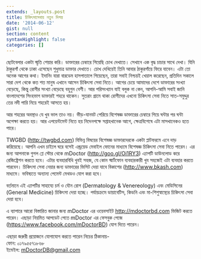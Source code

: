 ```yaml
---
extends: _layouts.post
title: চিকিৎসাসেবায় নতুন দিগন্ত
date: '2014-06-12'
gist: null
section: content
syntaxHighlight: false
categories: []
---
```


ছোটবেলার একটা স্মৃতি শেয়ার করি। ডাক্তারের চেম্বারে গিয়েছি চোখ দেখাতে। সেখানে এক বৃদ্ধ চাচার সাথে দেখা। যিনি ঠাকুরগাঁ থেকে ঢাকা এসেছেন শুধুমাত্র ডাক্তার দেখাতে। চোখ দেখিয়েই তিনি আবার ঠাকুরগাঁয়ে ফিরে যাবেন। এটা তো অনেক আগের কথা। ইদানিং যারা বারডেম হাসপাতালে গিয়েছেন, তারা সবাই নিশ্চয়ই খেয়াল করেছেন, প্রতিদিন সকালে সারা দেশ থেকে কত শত মানুষ এখানে আসেন চিকিৎসা সেবা নিতে। আগের চেয়ে আমাদের দেশে ডাক্তারের সংখ্যা বেড়েছে, কিন্তু রোগীর সংখ্যা বেড়েছে বহুগুন বেশী। আর পরিসংখ্যান যাই বলুক না কেন, আপনি-আমি সবাই জানি বাংলাদেশের সিংহভাগ ডাক্তারই শহরে থাকেন। সুতরাং গ্রামে থাকা রোগীদের এখনো চিকিৎসা সেবা নিতে সাত-সমুদ্দুর তের নদী পারি নিয়ে শহরেই আসতে হয়।

আর শহরের অবস্থাও যে খুব ভাল তাও নয়। ভীড়-যানযট পেরিয়ে বিশেষজ্ঞ ডাক্তারের চেম্বারে গিয়ে ঘন্টার পর ঘন্টা অপেক্ষা করতে হয়। আর এপয়েন্টমেন্ট নিতে হয় নিদেনপক্ষে সপ্তাহখানেক আগে, ক্ষেত্রবিশেষে এটা মাসখানেকও হতে পারে।

TWGBD (<http://twgbd.com>) বিভিন্ন বিষয়ের বিশেষজ্ঞ ডাক্তারদেরকে একটা প্লাটফরমে এনে দাড় করিয়েছে। আপনি এখন চাইলে ঘরে বসেই এন্ড্রয়েড মেবাইল ফোনের মাধ্যমে বিশেষজ্ঞ চিকিৎসা সেবা নিতে পারেন। এর জন্য আপনাকে গুগল প্লে স্টোর থেকে mDoctor (<http://goo.gl/Oi1RY3>) এ্যাপটি ডাউনলোড করে রেজিষ্ট্রেশন করতে হবে। এটার ব্যবহারবিধি খুবই সহজ, যে কোন স্মার্টফোন ব্যবহারকারী খুব সহজেই এটা ব্যবহার করতে পারবেন। চিকিৎসা সেবা নেয়ার জন্য ডাক্তারের ভিসিট দেয়া যাবে বিকাশের (<http://www.bkash.com>) মাধ্যমে। ভবিষ্যতে অন্যান্য পেমেন্ট মেথডও যোগ করা হবে।

বর্তমানে এই এ্যাপটির সাহায্যে চর্ম ও যৌন রোগ (Dermatology & Venereology) এবং মেডিসিনের (General Medicine) চিকিৎসা দেয়া হচ্ছে। পর্যায়ক্রমে ডায়াবেটিস, কিডনি এবং মা-শিশুস্বাস্থ্যের চিকিৎসা সেবা দেয়া হবে।

এ ব্যাপারে আরো বিস্তারিত জানার জন্য mDoctor এর ওয়েবসাইট <http://mdoctorbd.com> ভিজিট করতে পারেন। এছাড়া নিয়মিত আপডেট পেতে mDoctor এর ফেসবুক পেজে (<https://www.facebook.com/mDoctorBD>) যোগ দিতে পারেন।

এছাড়া জরুরী প্রয়োজনে যোগাযোগ করতে পারেন নিচের ঠিকানায়-<br>
ফোন: ০১৭৯৫৫৭১৮৬৮<br>
ইমেইল: mDoctorDB@gmail.com
